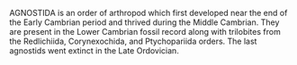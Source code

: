 AGNOSTIDA is an order of arthropod which first developed near the end of the Early Cambrian period and thrived during the Middle Cambrian. They are present in the Lower Cambrian fossil record along with trilobites from the Redlichiida, Corynexochida, and Ptychopariida orders. The last agnostids went extinct in the Late Ordovician.
